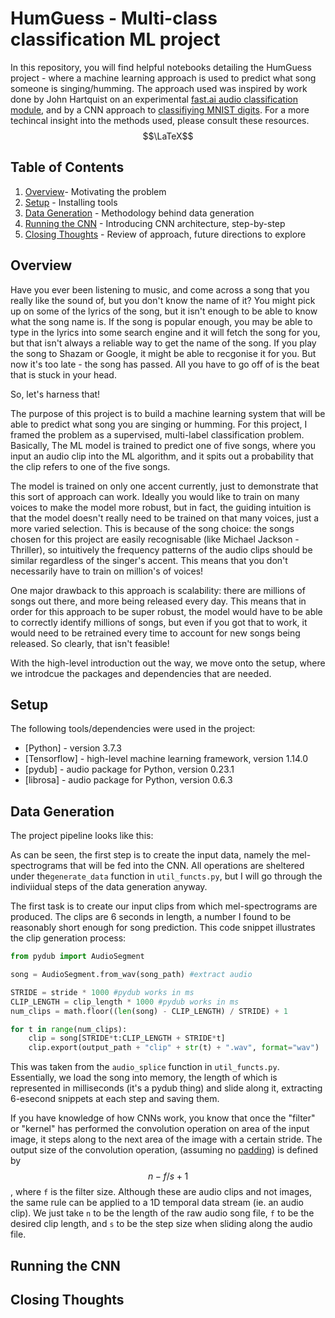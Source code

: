 # HumGuess - Multi-class classification ML project

In this repository, you will find helpful notebooks detailing the HumGuess project - where a machine learning approach is used to
predict what song someone is singing/humming. The approach used was inspired by work done by John Hartquist on an experimental [fast.ai audio classification module](https://towardsdatascience.com/audio-classification-using-fastai-and-on-the-fly-frequency-transforms-4dbe1b540f89), and by a CNN approach to [classifiying MNIST digits](https://medium.com/x8-the-ai-community/audio-classification-using-cnn-coding-example-f9cbd272269e). For a more techincal insight into the methods used, please consult these resources. $$\LaTeX$$

## Table of Contents

1. [Overview](https://github.com/izwauld/HumGuess#overview)- Motivating the problem
2. [Setup](https://github.com/izwauld/HumGuess#setup) - Installing tools
3. [Data Generation](https://github.com/izwauld/HumGuess#data-generation) - Methodology behind data generation
4. [Running the CNN](https://github.com/izwauld/HumGuess#running-the-cnn) - Introducing CNN architecture, step-by-step
5. [Closing Thoughts](https://github.com/izwauld/HumGuess#closing-thoughts) - Review of approach, future directions to explore

## Overview

Have you ever been listening to music, and come across a song that you really like the sound of, but you don't know the name of it? You might pick up on some of the lyrics of the song, but it isn't enough to be able to know what the song name is. If the song is popular enough, you may be able to type in the lyrics into some search engine and it will fetch the song for you, but that isn't always a reliable way to get the name of the song. If you play the song to Shazam or Google, it might be able to recgonise it for you. But now it's too late - the song has passed. All you have to go off of is the beat that is stuck in your head.

So, let's harness that!

The purpose of this project is to build a machine learning system that will be able to predict what song you are singing or humming. For this project, I framed the problem as a supervised, multi-label classification problem. Basically, The ML model is trained to predict one of five songs, where you input an audio clip into the ML algorithm, and it spits out a probability that the clip refers to one of the five songs.

The model is trained on only one accent currently, just to demonstrate that this sort of approach can work. Ideally you would like to train on many voices to make the model more robust, but in fact, the guiding intuition is that the model doesn't really need to be trained on that many voices, just a more varied selection. This is because of the song choice: the songs chosen for this project are easily recognisable (like Michael Jackson - Thriller), so intuitively the frequency patterns of the audio clips should be similar regardless of the singer's accent. This means that you don't necessarily have to train on million's of voices! 

One major drawback to this approach is scalability: there are millions of songs out there, and more being released every day. This means that in order for this approach to be super robust, the model would have to be able to correctly identify millions of songs, but even if you got that to work, it would need to be retrained every time to account for new songs being released. So clearly, that isn't feasible!

With the high-level introduction out the way, we move onto the setup, where we introdcue the packages and dependencies that are needed.


## Setup

The following tools/dependencies were used in the project:
* [Python] - version 3.7.3
* [Tensorflow] - high-level machine learning framework, version 1.14.0
* [pydub] - audio package for Python, version 0.23.1
* [librosa] - audio package for Python, version 0.6.3

## Data Generation

The project pipeline looks like this:

As can be seen, the first step is to create the input data, namely the mel-spectrograms that will be fed into the CNN. All operations are sheltered under the`generate_data` function in `util_functs.py`, but I will go through the indiviidual steps of the data generation anyway.

The first task is to create our input clips from which mel-spectrograms are produced. The clips are 6 seconds in length, a number I found to be reasonably short enough for song prediction. This code snippet illustrates the clip generation process:

```python
from pydub import AudioSegment

song = AudioSegment.from_wav(song_path) #extract audio

STRIDE = stride * 1000 #pydub works in ms
CLIP_LENGTH = clip_length * 1000 #pydub works in ms
num_clips = math.floor((len(song) - CLIP_LENGTH) / STRIDE) + 1

for t in range(num_clips):
    clip = song[STRIDE*t:CLIP_LENGTH + STRIDE*t]
    clip.export(output_path + "clip" + str(t) + ".wav", format="wav")
```
This was taken from the `audio_splice` function in `util_functs.py`. Essentially, we load the song into memory, the length of which is represented in milliseconds (it's a pydub thing) and slide along it, extracting 6-esecond snippets at each step and saving them. 

If you have knowledge of how CNNs work, you know that once the "filter" or "kernel" has performed the convolution operation on area of the input image, it steps along to the next area of the image with a certain stride. The output size of the convolution operation, (assuming no [padding](https://medium.com/@ayeshmanthaperera/what-is-padding-in-cnns-71b21fb0dd7)) is defined by $$n-f/ s + 1$$, where `f` is the filter size. Although these are audio clips and not images, the same rule can be applied to a 1D temporal data stream (ie. an audio clip). We just take `n` to be the length of the raw audio song file, `f` to be the desired clip length, and `s` to be the step size when sliding along the audio file. 


## Running the CNN
## Closing Thoughts
